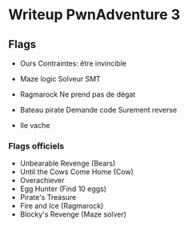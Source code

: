 # Writeup PwnAdventure 3

## Flags 

- Ours
Contraintes: être invincible

- Maze logic
Solveur SMT

- Ragmarock
Ne prend pas de dégat

- Bateau pirate
Demande code 
Surement reverse

- Ile vache

### Flags officiels
- Unbearable Revenge (Bears)
- Until the Cows Come Home (Cow)
- Overachiever
- Egg Hunter (Find 10 eggs)
- Pirate's Treasure
- Fire and Ice (Ragmarock)
- Blocky's Revenge (Maze solver)
